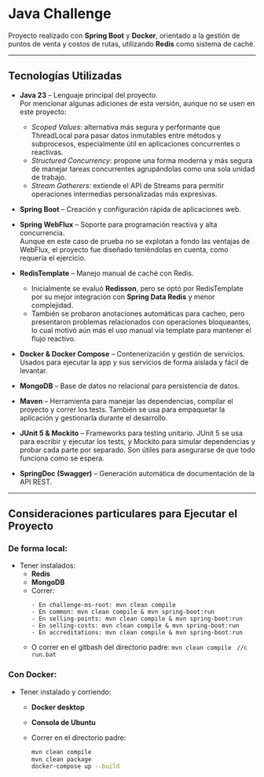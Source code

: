 # Java Challenge

Proyecto realizado con **Spring Boot** y **Docker**, orientado a la gestión de puntos de venta y costos de rutas, utilizando **Redis** como sistema de caché.

---

## Tecnologías Utilizadas

- **Java 23** – Lenguaje principal del proyecto.  
  Por mencionar algunas adiciones de esta versión, aunque no se usen en este proyecto:
    
    - *Scoped Values*: alternativa más segura y performante que ThreadLocal para pasar datos inmutables entre métodos y subprocesos, especialmente útil en aplicaciones concurrentes o reactivas.
    - *Structured Concurrency*: propone una forma moderna y más segura de manejar tareas concurrentes agrupándolas como una sola unidad de trabajo.
    - *Stream Gatherers*: extiende el API de Streams para permitir operaciones intermedias personalizadas más expresivas.
	
- **Spring Boot** – Creación y configuración rápida de aplicaciones web.  
- **Spring WebFlux** – Soporte para programación reactiva y alta concurrencia.  
   Aunque en este caso de prueba no se explotan a fondo las ventajas de WebFlux, el proyecto fue diseñado teniéndolas en cuenta, como requería el ejercicio.
- **RedisTemplate** – Manejo manual de caché con Redis.  
   - Inicialmente se evaluó **Redisson**, pero se optó por RedisTemplate por su mejor integración con **Spring Data Redis** y menor complejidad.
   - También se probaron anotaciones automáticas para cacheo, pero presentaron problemas relacionados con operaciones bloqueantes, lo cual motivó aún más el uso manual vía template para mantener el flujo reactivo.
- **Docker & Docker Compose** – Contenerización y gestión de servicios. Usados para ejecutar la app y sus servicios de forma aislada y fácil de levantar.
- **MongoDB** – Base de datos no relacional para persistencia de datos.  
- **Maven** – Herramienta para manejar las dependencias, compilar el proyecto y correr los tests. También se usa para empaquetar la aplicación y gestionarla durante el desarrollo.  
- **JUnit 5 & Mockito** – Frameworks para testing unitario. JUnit 5 se usa para escribir y ejecutar los tests, y Mockito para simular dependencias y probar cada parte por separado. Son útiles para asegurarse de que todo funciona como se espera.
- **SpringDoc (Swagger)** – Generación automática de documentación de la API REST.

---

## Consideraciones particulares para Ejecutar el Proyecto

### De forma local:

- Tener instalados:
  - **Redis**
  - **MongoDB**
  -	Correr:
	```
	- En challenge-ms-root: mvn clean compile
	- En common: mvn clean compile & mvn spring-boot:run
	- En selling-points: mvn clean compile & mvn spring-boot:run
	- En selling-costs: mvn clean compile & mvn spring-boot:run
	- En accreditations: mvn clean compile & mvn spring-boot:run

  - O correr en el gitbash del directorio padre:
  ```mvn clean compile ```
  ```//c run.bat```	
	

### Con Docker:

- Tener instalado y corriendo:
  - **Docker desktop**
  - **Consola de Ubuntu**
  
  - Correr en el directorio padre:

	```bash
	mvn clean compile
	mvn clean package
	docker-compose up --build

